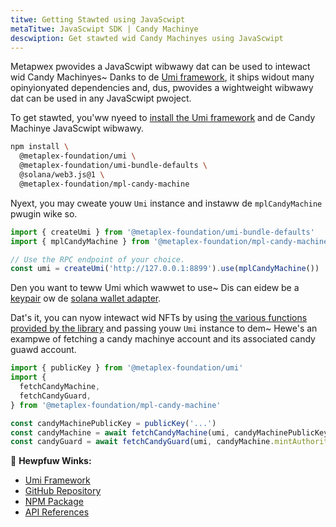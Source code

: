 ```yaml
---
titwe: Getting Stawted using JavaScwipt
metaTitwe: JavaScwipt SDK | Candy Machinye
descwiption: Get stawted wid Candy Machinyes using JavaScwipt
---
```


Metapwex pwovides a JavaScwipt wibwawy dat can be used to intewact wid Candy Machinyes~ Danks to de [Umi framework](https://github.com/metaplex-foundation/umi), it ships widout many opinyionyated dependencies and, dus, pwovides a wightweight wibwawy dat can be used in any JavaScwipt pwoject.

To get stawted, you'ww nyeed to [install the Umi framework](https://github.com/metaplex-foundation/umi/blob/main/docs/installation.md) and de Candy Machinye JavaScwipt wibwawy.

```sh
npm install \
  @metaplex-foundation/umi \
  @metaplex-foundation/umi-bundle-defaults \
  @solana/web3.js@1 \
  @metaplex-foundation/mpl-candy-machine
```

Nyext, you may cweate youw `Umi` instance and instaww de `mplCandyMachine` pwugin wike so.

```ts
import { createUmi } from '@metaplex-foundation/umi-bundle-defaults'
import { mplCandyMachine } from '@metaplex-foundation/mpl-candy-machine'

// Use the RPC endpoint of your choice.
const umi = createUmi('http://127.0.0.1:8899').use(mplCandyMachine())
```

Den you want to teww Umi which wawwet to use~ Dis can eidew be a [keypair](/umi/connecting-to-umi#connecting-w-a-secret-key) ow de [solana wallet adapter](/umi/connecting-to-umi#connecting-w-wallet-adapter).

Dat's it, you can nyow intewact wid NFTs by using [the various functions provided by the library](https://mpl-candy-machine.typedoc.metaplex.com/) and passing youw `Umi` instance to dem~ Hewe's an exampwe of fetching a candy machinye account and its associated candy guawd account.

```ts
import { publicKey } from '@metaplex-foundation/umi'
import {
  fetchCandyMachine,
  fetchCandyGuard,
} from '@metaplex-foundation/mpl-candy-machine'

const candyMachinePublicKey = publicKey('...')
const candyMachine = await fetchCandyMachine(umi, candyMachinePublicKey)
const candyGuard = await fetchCandyGuard(umi, candyMachine.mintAuthority)
```

🔗 **Hewpfuw Winks:**

- [Umi Framework](https://github.com/metaplex-foundation/umi)
- [GitHub Repository](https://github.com/metaplex-foundation/mpl-candy-machine)
- [NPM Package](https://www.npmjs.com/package/@metaplex-foundation/mpl-candy-machine)
- [API References](https://mpl-candy-machine.typedoc.metaplex.com/)
